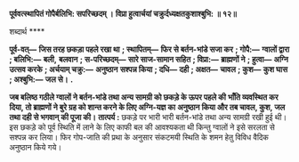 **पूर्ववत्स्थापितं गोपैर्बलिभि: सपरिच्छदम् ।** **विप्रा हुत्वार्चयां चक्रुर्दध्यक्षतकुशाश्बुभि: ॥ १२॥** 

शब्दार्थ **** 

**पूर्व-वत्—** **जिस तरह छकड़ा पहले रखा था** **; स्थापितम्—** **फिर से बर्तन-भांडे सजा कर** **; गोपै:—** **ग्वालों द्वारा** **; बलिभि:—** **बली,** **बलवान** **; स-परिच्छदम्—** **सारे साज-सामान सहित** **; विप्रा:—** **ब्राह्मणों ने** **; हुत्वा—** **अग्नि उत्सव करके** **; अर्चयाम् चक्रु:—** **अनुष्ठान** **सश्पन्न किया** **; दधि—** **दही** **; अक्षत—** **चावल** **; कुश—** **कुश घास** **; अश्बुभि:—** **जल से।** **.** 

**जब बलिष्ठ गठीले ग्वालों ने बर्तन-भांडे तथा अन्य सामग्री को छकड़े के ऊपर पहले की** **भाँति व्यवस्थित कर दिया, तो ब्राह्मणों ने बुरे ग्रह को शान्त करने के लिए अग्नि-यज्ञ का** **अनुष्ठान किया और तब चावल, कुश, जल तथा दही से भगवान् की पूजा की।** **तात्पर्य :** छकड़े पर भारी भारी बर्तन-भांडे तथा अन्य सामग्री रखी हुई थी। इस छकड़े को पूर्व स्थिति में लाने के लिए काफी बल की आवश्यकता थी किन्तु ग्वालों ने इसे सरलता से सश्पन्न कर लिया। फिर गोप-जाति की प्रथा के अनुसार संकटमयी स्थिति के शमन हेतु विविध वैदिक अनुष्ठान किये गये।  
